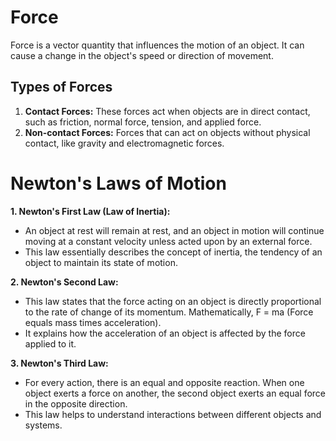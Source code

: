 # Force

Force is a vector quantity that influences the motion of an object. It can cause a change in the object's speed or direction of movement.

## Types of Forces

1. **Contact Forces:** These forces act when objects are in direct contact, such as friction, normal force, tension, and applied force.
2. **Non-contact Forces:** Forces that can act on objects without physical contact, like gravity and electromagnetic forces.

# Newton's Laws of Motion

**1. Newton's First Law (Law of Inertia):**

- An object at rest will remain at rest, and an object in motion will continue moving at a constant velocity unless acted upon by an external force.
- This law essentially describes the concept of inertia, the tendency of an object to maintain its state of motion.

**2. Newton's Second Law:**

- This law states that the force acting on an object is directly proportional to the rate of change of its momentum. Mathematically, F = ma (Force equals mass times acceleration).
- It explains how the acceleration of an object is affected by the force applied to it.

**3. Newton's Third Law:**

- For every action, there is an equal and opposite reaction. When one object exerts a force on another, the second object exerts an equal force in the opposite direction.
- This law helps to understand interactions between different objects and systems.
